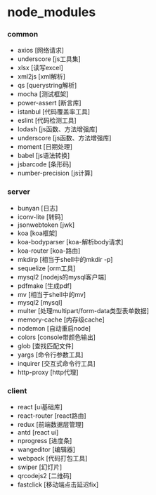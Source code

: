 # node_modules
### common
- axios [网络请求]
- underscore [js工具集]
- xlsx [读写excel]
- xml2js [xml解析]
- qs [querystring解析]
- mocha [测试框架]
- power-assert [断言库]
- istanbul [代码覆盖率工具]
- eslint [代码检测工具]
- lodash [js函数、方法增强库]
- underscore [js函数、方法增强库]
- moment [日期处理]
- babel [js语法转换]
- jsbarcode [条形码]
- number-precision [js计算]
### server
- bunyan [日志]
- iconv-lite [转码]
- jsonwebtoken [jwk]
- koa [koa框架]
- koa-bodyparser [koa-解析body请求]
- koa-router [koa-路由]
- mkdirp [相当于shell中的mkdir -p] 
- sequelize [orm工具]
- mysql2 [nodejs的mysql客户端]
- pdfmake [生成pdf]
- mv [相当于shell中的mv]
- mysql2 [mysql]
- multer [处理multipart/form-data类型表单数据]
- memory-cache [内存级cache]
- nodemon [自动重启node]
- colors [console带颜色输出]
- glob [查找匹配文件]
- yargs [命令行参数工具]
- inquirer [交互式命令行工具]
- http-proxy [http代理]
### client
- react [ui基础库]
- react-router [react路由]
- redux [前端数据层管理]
- antd [react ui]
- nprogress [进度条]
- wangeditor [编辑器]
- webpack [代码打包工具]
- swiper [幻灯片]
- qrcodejs2 [二维码]
- fastclick [移动端点击延迟fix]
